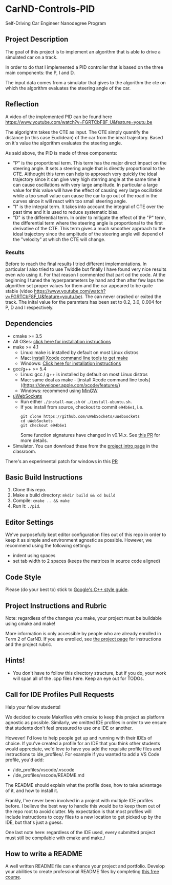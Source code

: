 # CarND-Controls-PID
Self-Driving Car Engineer Nanodegree Program

## Project Description
The goal of this project is to implement an algorithm that is able to drive a simulated car on a track.

In order to do that I implemented a PID controller that is based on the three main components: the P, I and D.

The input data comes from a simulator that gives to the algorithm the cte on which the algorithm evaluates the steering angle of the car.

## Reflection
A video of the implemented PID can be found here https://www.youtube.com/watch?v=FGRTCbF8F_U&feature=youtu.be

The algorightm takes the CTE as input. The CTE simply quantify the distance (in this case Euclidean) of the car from the ideal trajectory. Based on it's value the algorithm evaluates the steering angle.

As said above, the PID is made of three components:
* "P" is the proportional term. This term has the major direct impact on the steering angle. It sets a steering angle that is directly proportional to the CTE. Althought this term can help to approach very quickly the ideal trajectory since it can give very high sterring angle at the same time it can cause oscillations with very large amplitude. In particular a large value for this value will have the effect of causing very large oscillation while a too small value can cause the car to go out of the road in the curves since it will react with too small steering angle.
* "I" is the integral term. It takes into account the integral of CTE over the past time and it is used to reduce systematic bias. 
* "D" is the differential term. In order to mitigate the effect of the "P" term, the differential term where the steering angle is proportional to the first derivative of the CTE. This term gives a much smoother approach to the ideal trajectory since the amplitude of the steering angle will depend of the "velocity" at which the CTE will change. 

### Results
Before to reach the final results I tried different implementations. In particular I also tried to use Twiddle but finally I have found very nice results even w/o using it. For that reason I commented that part od the code. At the beginning I tuned the hyperparameters by hand and then after few laps the algorithm set proper values for them and the car appeared to be quite stable (video https://www.youtube.com/watch?v=FGRTCbF8F_U&feature=youtu.be). The can never crashed or exited the track.
The inital value for the paramters has been set to 0.2, 3.0, 0.004 for P, D and I respectively.

## Dependencies

* cmake >= 3.5
 * All OSes: [click here for installation instructions](https://cmake.org/install/)
* make >= 4.1
  * Linux: make is installed by default on most Linux distros
  * Mac: [install Xcode command line tools to get make](https://developer.apple.com/xcode/features/)
  * Windows: [Click here for installation instructions](http://gnuwin32.sourceforge.net/packages/make.htm)
* gcc/g++ >= 5.4
  * Linux: gcc / g++ is installed by default on most Linux distros
  * Mac: same deal as make - [install Xcode command line tools]((https://developer.apple.com/xcode/features/)
  * Windows: recommend using [MinGW](http://www.mingw.org/)
* [uWebSockets](https://github.com/uWebSockets/uWebSockets)
  * Run either `./install-mac.sh` or `./install-ubuntu.sh`.
  * If you install from source, checkout to commit `e94b6e1`, i.e.
    ```
    git clone https://github.com/uWebSockets/uWebSockets 
    cd uWebSockets
    git checkout e94b6e1
    ```
    Some function signatures have changed in v0.14.x. See [this PR](https://github.com/udacity/CarND-MPC-Project/pull/3) for more details.
* Simulator. You can download these from the [project intro page](https://github.com/udacity/self-driving-car-sim/releases) in the classroom.

There's an experimental patch for windows in this [PR](https://github.com/udacity/CarND-PID-Control-Project/pull/3)

## Basic Build Instructions

1. Clone this repo.
2. Make a build directory: `mkdir build && cd build`
3. Compile: `cmake .. && make`
4. Run it: `./pid`. 

## Editor Settings

We've purposefully kept editor configuration files out of this repo in order to
keep it as simple and environment agnostic as possible. However, we recommend
using the following settings:

* indent using spaces
* set tab width to 2 spaces (keeps the matrices in source code aligned)

## Code Style

Please (do your best to) stick to [Google's C++ style guide](https://google.github.io/styleguide/cppguide.html).

## Project Instructions and Rubric

Note: regardless of the changes you make, your project must be buildable using
cmake and make!

More information is only accessible by people who are already enrolled in Term 2
of CarND. If you are enrolled, see [the project page](https://classroom.udacity.com/nanodegrees/nd013/parts/40f38239-66b6-46ec-ae68-03afd8a601c8/modules/f1820894-8322-4bb3-81aa-b26b3c6dcbaf/lessons/e8235395-22dd-4b87-88e0-d108c5e5bbf4/concepts/6a4d8d42-6a04-4aa6-b284-1697c0fd6562)
for instructions and the project rubric.

## Hints!

* You don't have to follow this directory structure, but if you do, your work
  will span all of the .cpp files here. Keep an eye out for TODOs.

## Call for IDE Profiles Pull Requests

Help your fellow students!

We decided to create Makefiles with cmake to keep this project as platform
agnostic as possible. Similarly, we omitted IDE profiles in order to we ensure
that students don't feel pressured to use one IDE or another.

However! I'd love to help people get up and running with their IDEs of choice.
If you've created a profile for an IDE that you think other students would
appreciate, we'd love to have you add the requisite profile files and
instructions to ide_profiles/. For example if you wanted to add a VS Code
profile, you'd add:

* /ide_profiles/vscode/.vscode
* /ide_profiles/vscode/README.md

The README should explain what the profile does, how to take advantage of it,
and how to install it.

Frankly, I've never been involved in a project with multiple IDE profiles
before. I believe the best way to handle this would be to keep them out of the
repo root to avoid clutter. My expectation is that most profiles will include
instructions to copy files to a new location to get picked up by the IDE, but
that's just a guess.

One last note here: regardless of the IDE used, every submitted project must
still be compilable with cmake and make./

## How to write a README
A well written README file can enhance your project and portfolio.  Develop your abilities to create professional README files by completing [this free course](https://www.udacity.com/course/writing-readmes--ud777).

